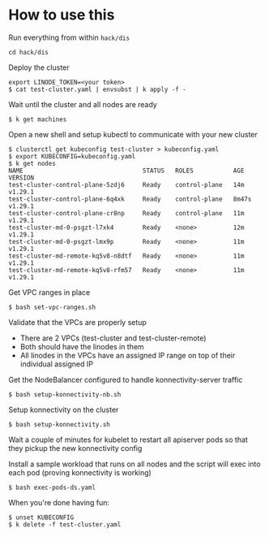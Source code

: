 
# How to use this

Run everything from within `hack/dis`
```
cd hack/dis
```

Deploy the cluster
```
export LINODE_TOKEN=<your token>
$ cat test-cluster.yaml | envsubst | k apply -f -
```

Wait until the cluster and all nodes are ready
```
$ k get machines
```

Open a new shell and setup kubectl to communicate with your new cluster
```
$ clusterctl get kubeconfig test-cluster > kubeconfig.yaml
$ export KUBECONFIG=kubeconfig.yaml
$ k get nodes
NAME                                 STATUS   ROLES           AGE     VERSION
test-cluster-control-plane-5zdj6     Ready    control-plane   14m     v1.29.1
test-cluster-control-plane-6q4xk     Ready    control-plane   8m47s   v1.29.1
test-cluster-control-plane-cr8np     Ready    control-plane   11m     v1.29.1
test-cluster-md-0-psgzt-l7xk4        Ready    <none>          12m     v1.29.1
test-cluster-md-0-psgzt-lmx9p        Ready    <none>          11m     v1.29.1
test-cluster-md-remote-kq5v8-n8dtf   Ready    <none>          11m     v1.29.1
test-cluster-md-remote-kq5v8-rfm57   Ready    <none>          11m     v1.29.1
```

Get VPC ranges in place
```
$ bash set-vpc-ranges.sh
```

Validate that the VPCs are properly setup

 - There are 2 VPCs (test-cluster and test-cluster-remote)
 - Both should have the linodes in them
 - All linodes in the VPCs have an assigned IP range on top of their individual assigned IP

Get the NodeBalancer configured to handle konnectivity-server traffic
```
$ bash setup-konnectivity-nb.sh
```

Setup konnectivity on the cluster
```
$ bash setup-konnectivity.sh 
```

Wait a couple of minutes for kubelet to restart all apiserver pods so that they pickup the new konnectivity config

Install a sample workload that runs on all nodes and the script will exec into each pod (proving konnectivity is working)
```
$ bash exec-pods-ds.yaml
```

When you're done having fun:
```
$ unset KUBECONFIG
$ k delete -f test-cluster.yaml
```
